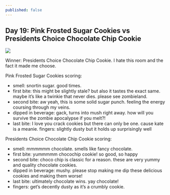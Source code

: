 ```yaml
---
published: false
---
```

## Day 19: Pink Frosted Sugar Cookies vs Presidents Choice Chocolate Chip Cookie

![]({{site.baseurl}}/media/day-19.jpeg)

Winner: Presidents Choice Chocolate Chip Cookie. I hate this room and the fact it made me choose.

Pink Frosted Sugar Cookies scoring:
- smell: snortin sugar. good times.
- first bite:  this might be slightly stale? but also it tastes the exact same. maybe it’s like a twinkie that never dies. please see zombieland.
- second bite: aw yeah, this is some solid sugar punch. feeling the energy coursing through my veins.
- dipped in beverage: gack, turns into mush right away. how will you survive the zombie apocalypse if you melt?!
- last bite: I love you crack cookies but there can only be one. cause kate is a meanie.
fingers: slightly dusty but it holds up surprisingly well

Presidents Choice Chocolate Chip Cookie scoring:
- smell: mmmmmm chocolate. smells like fancy chocolate.
- first bite:  yummmmm chocochip cookie! so good, so happy
- second bite: choco chip is classic for a reason. these are very yummy and quality chocolate cookies.
- dipped in beverage: mushy. please stop making me dip these delicious cookies and making them worse!
- last bite: ultimately chocolate wins. yay chocolate!
- fingers: get’s decently dusty as it’s a crumbly cookie.